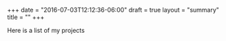 +++
date = "2016-07-03T12:12:36-06:00"
draft = true
layout = "summary"
title = ""
+++

Here is a list of my projects

